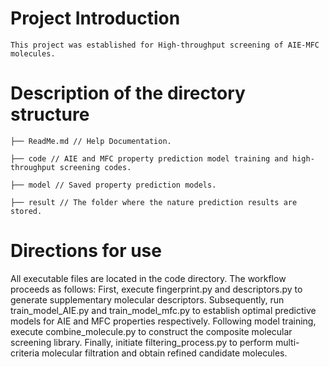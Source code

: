 # Project Introduction
    This project was established for High-throughput screening of AIE-MFC molecules.
 
# Description of the directory structure
    ├── ReadMe.md // Help Documentation.
    
    ├── code // AIE and MFC property prediction model training and high-throughput screening codes.
    
    ├── model // Saved property prediction models.
    
    ├── result // The folder where the nature prediction results are stored.
    
# Directions for use
   All executable files are located in the code directory. The workflow proceeds as follows: First, execute fingerprint.py and descriptors.py to generate supplementary molecular descriptors. Subsequently, run train_model_AIE.py and train_model_mfc.py to establish optimal predictive models for AIE and MFC properties respectively. Following model training, execute combine_molecule.py to construct the composite molecular screening library. Finally, initiate filtering_process.py to perform multi-criteria molecular filtration and obtain refined candidate molecules.
 
